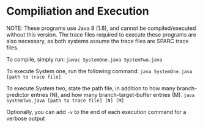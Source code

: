 # Compiliation and Execution
NOTE: These programs use Java 8 (1.8), and cannot be compiled/executed without this version. The trace files required to execute these programs are also necessary, as both systems assume the trace files are SPARC trace files.

To compile, simply run:
`javac SystemOne.java SystemTwo.java`

To execute System one, run the following command:
`java SystemOne.java [path to trace file]`

To execute System two, state the path file, in addition to how many branch-predictor entries (N), and how many branch-target-buffer entries (M).
`java SystemTwo.java [path to trace file] [N] [M]`

Optionally, you can add `-v` to the end of each execution command for a verbose output
